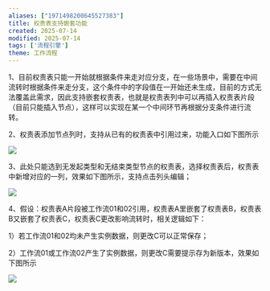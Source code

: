 ```yaml
---
aliases: ["1971498200645527383"]
title: 权责表支持嵌套功能
created: 2025-07-14
modified: 2025-07-14
tags: ['流程引擎']
theme: 工作流程
---
```


1、目前权责表只能一开始就根据条件来走对应分支，在一些场景中，需要在中间流转时根据条件来走分支，这个条件中的字段值在一开始还未生成，目前的方式无法覆盖此需求，因此支持嵌套权责表，也就是权责表列中可以再插入权责表片段（目前只能插入节点），这样可以实现在某一个中间环节再根据分支条件进行流转。

2、权责表添加节点列时，支持从已有的权责表中引用过来，功能入口如下图所示

![](61ccb45bba146a6e4c9c85531c6c01b5.jpg)

3、此处只能选到无发起类型和无结束类型节点的权责表，选择权责表后，权责表中新增对应的一列，效果如下图所示，支持点击列头编辑；

![](9f2c0902f942a3767140901d2b99fb76.jpg)

4、假设：权责表A片段被工作流01和02引用，权责表A里嵌套了权责表B，权责表B又嵌套了权责表C，权责表C更改影响流转时，相关逻辑如下：

1）若工作流01和02均未产生实例数据，则更改C可以正常保存；

2）工作流01或工作流02产生了实例数据，则更改C需要提示存为新版本，效果如下图所示

![](361ef247b86095108c289d42567fa071.jpg)